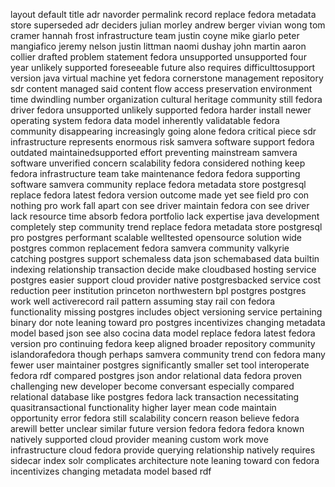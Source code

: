 layout default title adr navorder permalink record replace fedora metadata store superseded adr deciders julian morley andrew berger vivian wong tom cramer hannah frost infrastructure team justin coyne mike giarlo peter mangiafico jeremy nelson justin littman naomi dushay john martin aaron collier drafted problem statement fedora unsupported unsupported four year unlikely supported foreseeable future also requires difficulttosupport version java virtual machine yet fedora cornerstone management repository sdr content managed said content flow access preservation environment time dwindling number organization cultural heritage community still fedora driver fedora unsupported unlikely supported fedora harder install newer operating system fedora data model inherently validatable fedora community disappearing increasingly going alone fedora critical piece sdr infrastructure represents enormous risk samvera software support fedora outdated maintainedsupported effort preventing mainstream samvera software unverified concern scalability fedora considered nothing keep fedora infrastructure team take maintenance fedora fedora supporting software samvera community replace fedora metadata store postgresql replace fedora latest fedora version outcome made yet see field pro con nothing pro work fall apart con see driver maintain fedora con see driver lack resource time absorb fedora portfolio lack expertise java development completely step community trend replace fedora metadata store postgresql pro postgres performant scalable welltested opensource solution wide postgres common replacement fedora samvera community valkyrie catching postgres support schemaless data json schemabased data builtin indexing relationship transaction decide make cloudbased hosting service postgres easier support cloud provider native postgresbacked service cost reduction peer institution princeton northwestern bpl postgres postgres work well activerecord rail pattern assuming stay rail con fedora functionality missing postgres includes object versioning service pertaining binary dor note leaning toward pro postgres incentivizes changing metadata model based json see also cocina data model replace fedora latest fedora version pro continuing fedora keep aligned broader repository community islandorafedora though perhaps samvera community trend con fedora many fewer user maintainer postgres significantly smaller set tool interoperate fedora rdf compared postgres json andor relational data fedora proven challenging new developer become conversant especially compared relational database like postgres fedora lack transaction necessitating quasitransactional functionality higher layer mean code maintain opportunity error fedora still scalability concern reason believe fedora arewill better unclear similar future version fedora fedora fedora known natively supported cloud provider meaning custom work move infrastructure cloud fedora provide querying relationship natively requires sidecar index solr complicates architecture note leaning toward con fedora incentivizes changing metadata model based rdf